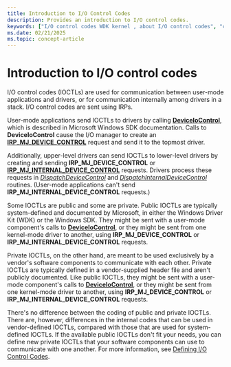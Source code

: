 ```yaml
---
title: Introduction to I/O Control Codes
description: Provides an introduction to I/O control codes.
keywords: ["I/O control codes WDK kernel , about I/O control codes", "control codes WDK IOCTLs , about I/O control codes", "IOCTLs WDK kernel , about I/O control codes", "private IOCTLs WDK kernel", "public IOCTLs WDK kernel", "IOCTLs WDK user-mode", "user-mode components WDK IOCTLs", "I/O control codes WDK user-mode", "control codes WDK user-mode"]
ms.date: 02/21/2025
ms.topic: concept-article
---
```


# Introduction to I/O control codes

I/O control codes (IOCTLs) are used for communication between user-mode applications and drivers, or for communication internally among drivers in a stack. I/O control codes are sent using IRPs.

User-mode applications send IOCTLs to drivers by calling [**DeviceIoControl**](/windows/win32/api/ioapiset/nf-ioapiset-deviceiocontrol), which is described in Microsoft Windows SDK documentation. Calls to **DeviceIoControl** cause the I/O manager to create an [**IRP_MJ_DEVICE_CONTROL**](./irp-mj-device-control.md) request and send it to the topmost driver.

Additionally, upper-level drivers can send IOCTLs to lower-level drivers by creating and sending **IRP_MJ_DEVICE_CONTROL** or [**IRP_MJ_INTERNAL_DEVICE_CONTROL**](./irp-mj-internal-device-control.md) requests. Drivers process these requests in [*DispatchDeviceControl*](/windows-hardware/drivers/ddi/wdm/nc-wdm-driver_dispatch) and [*DispatchInternalDeviceControl*](/windows-hardware/drivers/ddi/wdm/nc-wdm-driver_dispatch) routines. (User-mode applications can't send **IRP_MJ_INTERNAL_DEVICE_CONTROL** requests.)

Some IOCTLs are public and some are private. Public IOCTLs are typically system-defined and documented by Microsoft, in either the Windows Driver Kit (WDK) or the Windows SDK. They might be sent with a user-mode component's calls to [**DeviceIoControl**](/windows/win32/api/ioapiset/nf-ioapiset-deviceiocontrol), or they might be sent from one kernel-mode driver to another, using **IRP_MJ_DEVICE_CONTROL** or **IRP_MJ_INTERNAL_DEVICE_CONTROL** requests. 

Private IOCTLs, on the other hand, are meant to be used exclusively by a vendor's software components to communicate with each other. Private IOCTLs are typically defined in a vendor-supplied header file and aren't publicly documented. Like public IOCTLs, they might be sent with a user-mode component's calls to [**DeviceIoControl**](/windows/win32/api/ioapiset/nf-ioapiset-deviceiocontrol), or they might be sent from one kernel-mode driver to another, using **IRP_MJ_DEVICE_CONTROL** or **IRP_MJ_INTERNAL_DEVICE_CONTROL** requests.

There's no difference between the coding of public and private IOCTLs. There are, however, differences in the internal codes that can be used in vendor-defined IOCTLs, compared with those that are used for system-defined IOCTLs. If the available public IOCTLs don't fit your needs, you can define new private IOCTLs that your software components can use to communicate with one another. For more information, see [Defining I/O Control Codes](defining-i-o-control-codes.md).

